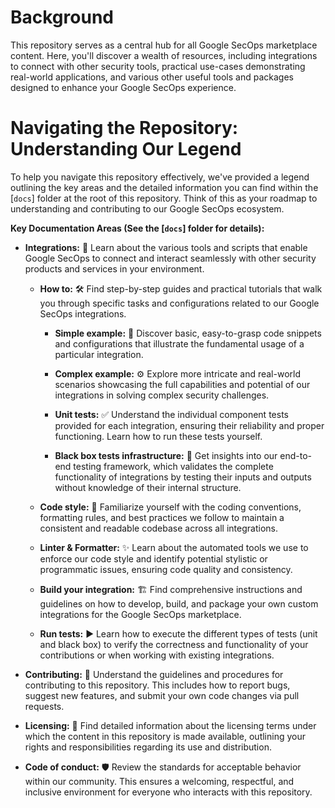 # Background

This repository serves as a central hub for all Google SecOps marketplace content. Here,
you'll discover a wealth of resources, including integrations to connect with other
security tools, practical use-cases demonstrating real-world applications, and various
other useful tools and packages designed to enhance your Google SecOps experience.

# Navigating the Repository: Understanding Our Legend

To help you navigate this repository effectively, we've provided a legend outlining the
key areas and the detailed information you can find within the [`docs`] folder
at the root of this repository. Think of this as your roadmap to understanding and
contributing to our Google SecOps ecosystem.

**Key Documentation Areas (See the [`docs`] folder for details):**

* **Integrations:** 🔗 Learn about the various tools and scripts that enable Google
  SecOps to connect and interact seamlessly with other security products and services in
  your environment.

    * **How to:** 🛠️ Find step-by-step guides and practical tutorials that walk you
      through specific tasks and configurations related to our Google SecOps
      integrations.

        * **Simple example:** 🚀 Discover basic, easy-to-grasp code snippets and
          configurations that illustrate the fundamental usage of a particular
          integration.

        * **Complex example:** ⚙️ Explore more intricate and real-world scenarios
          showcasing the full capabilities and potential of our integrations in solving
          complex security challenges.

        * **Unit tests:** ✅ Understand the individual component tests provided for each
          integration, ensuring their reliability and proper functioning. Learn how to
          run these tests yourself.

        * **Black box tests infrastructure:** 🧪 Get insights into our end-to-end testing
          framework, which validates the complete functionality of integrations by
          testing their inputs and outputs without knowledge of their internal
          structure.

    * **Code style:** 🎨 Familiarize yourself with the coding conventions, formatting
      rules, and best practices we follow to maintain a consistent and readable codebase
      across all integrations.

    * **Linter & Formatter:** ✨ Learn about the automated tools we use to enforce our
      code style and identify potential stylistic or programmatic issues, ensuring code
      quality and consistency.

    * **Build your integration:** 🏗️ Find comprehensive instructions and guidelines on
      how to develop, build, and package your own custom integrations for the Google
      SecOps marketplace.

    * **Run tests:** ▶️ Learn how to execute the different types of tests (unit and
      black box) to verify the correctness and functionality of your contributions or
      when working with existing integrations.

* **Contributing:** 🤝 Understand the guidelines and procedures for contributing to this
  repository. This includes how to report bugs, suggest new features, and submit your
  own code changes via pull requests.

* **Licensing:** 📜 Find detailed information about the licensing terms under which the
  content in this repository is made available, outlining your rights and
  responsibilities regarding its use and distribution.

* **Code of conduct:** 🛡️ Review the standards for acceptable behavior within our
  community. This ensures a welcoming, respectful, and inclusive environment for
  everyone who interacts with this repository.
